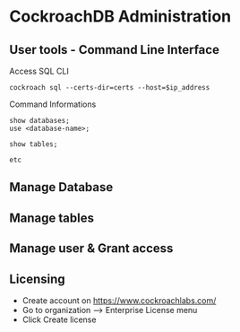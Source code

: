 # CockroachDB Administration

## User tools - Command Line Interface
Access SQL CLI
```
cockroach sql --certs-dir=certs --host=$ip_address
```

Command Informations
```
show databases;
use <database-name>;

show tables;

etc
```

## Manage Database

## Manage tables

## Manage user & Grant access

## Licensing
- Create account on https://www.cockroachlabs.com/
- Go to organization --> Enterprise License menu
- Click Create license
